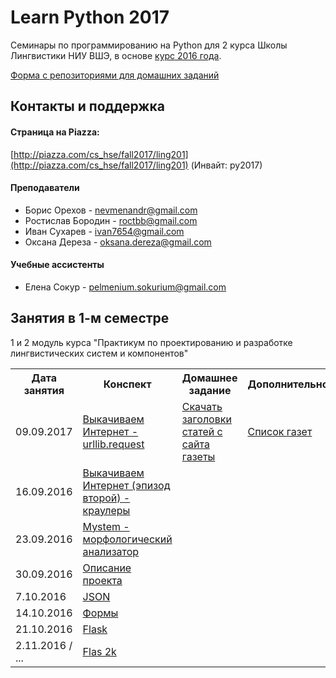 # Learn Python 2017
Семинары по программированию на Python для 2 курса Школы Лингвистики НИУ ВШЭ, в основе [курс 2016 года](https://github.com/elmiram/2016learnpython).

[Форма с репозиториями для домашних заданий](https://goo.gl/forms/bF7n2BUrSA8zYLby1)

## Контакты и поддержка

#### Страница на Piazza:

[http://piazza.com/cs_hse/fall2017/ling201](http://piazza.com/cs_hse/fall2017/ling201) (Инвайт: py2017)

#### Преподаватели

 * Борис Орехов - nevmenandr@gmail.com 
 * Ростислав Бородин - roctbb@gmail.com
 * Иван Сухарев - ivan7654@gmail.com
 * Оксана Дереза - oksana.dereza@gmail.com
 
 #### Учебные ассистенты
 
 * Елена Сокур - pelmenium.sokurium@gmail.com

## Занятия в 1-м семестре

1 и 2 модуль курса "Практикум по проектированию и разработке лингвистических систем и компонентов"

<table>
  <tr>
    <th>Дата занятия</th>
    <th>Конспект</th>
    <th>Домашнее задание</th>
    <th>Дополнительное</th>
  </tr>
  <tr>
    <td>09.09.2017</td>
    <td><a href="https://github.com/ancatmara/learnpython2017/blob/master/%D0%A1%D0%B5%D0%BC%D0%B8%D0%BD%D0%B0%D1%80%D1%8B/1%20Urllib.ipynb">Выкачиваем Интернет - urllib.request</a></td>
    <td><a href="https://github.com/ancatmara/learnpython2017/blob/master/%D0%94%D0%BE%D0%BC%D0%B0%D1%88%D0%BD%D0%B8%D0%B5%20%D0%B7%D0%B0%D0%B4%D0%B0%D0%BD%D0%B8%D1%8F/1%20%D0%94%D0%97%20-%20%D1%81%D0%BA%D0%B0%D1%87%D0%B0%D1%82%D1%8C%20%D0%B7%D0%B0%D0%B3%D0%BE%D0%BB%D0%BE%D0%B2%D0%BA%D0%B8.md">Скачать заголовки статей с сайта газеты</a></td>
    <td><a href="https://docs.google.com/spreadsheets/d/1ZiuBJVfFpEal6WEnV9q83vUp7FdTl1KImYjRK5vKmmk/edit?usp=sharing">Список газет</a></td>
  </tr>
  <tr>
    <td>16.09.2016</td>
    <td><a href="https://github.com/ancatmara/learnpython2017/blob/master/%D0%A1%D0%B5%D0%BC%D0%B8%D0%BD%D0%B0%D1%80%D1%8B/2%20%D0%A1%D0%B5%D0%BC%D0%B8%D0%BD%D0%B0%D1%80%20-%20%D0%BA%D1%80%D0%B0%D1%83%D0%BB%D0%B5%D1%80%D1%8B.ipynb">Выкачиваем Интернет (эпизод второй) - краулеры</a></td>
    <td> </td>
    <td> </td>
  </tr><tr>
    <td>23.09.2016</td>
    <td><a href="https://github.com/ancatmara/learnpython2017/blob/master/%D0%A1%D0%B5%D0%BC%D0%B8%D0%BD%D0%B0%D1%80%D1%8B/3%20%D0%A1%D0%B5%D0%BC%D0%B8%D0%BD%D0%B0%D1%80%20-%20Mystem.md">Mystem - морфологический анализатор</a></td>
    <td> </td>
    <td> </td>
  </tr>
  <tr>
    <td>30.09.2016</td>
    <td><a href="https://github.com/ancatmara/learnpython2017/blob/master/%D0%A1%D0%B5%D0%BC%D0%B8%D0%BD%D0%B0%D1%80%D1%8B/4%20%D0%A1%D0%B5%D0%BC%D0%B8%D0%BD%D0%B0%D1%80%20-%20%D0%BF%D1%80%D0%BE%20%D0%BF%D1%80%D0%BE%D0%B5%D0%BA%D1%82.ipynb">Описание проекта</a></td>
    <td> </td>
    <td> </td>
  </tr>
  <tr>
    <td>7.10.2016</td>
    <td><a href="https://github.com/ancatmara/learnpython2017/blob/master/%D0%A1%D0%B5%D0%BC%D0%B8%D0%BD%D0%B0%D1%80%D1%8B/5%20%D0%A1%D0%B5%D0%BC%D0%B8%D0%BD%D0%B0%D1%80%20-%20json.ipynb">JSON</a></td>
    <td> </td>
    <td> </td>
  </tr>
 <tr>
    <td>14.10.2016</td>
    <td><a href="https://github.com/ancatmara/learnpython2017/blob/master/%D0%A1%D0%B5%D0%BC%D0%B8%D0%BD%D0%B0%D1%80%D1%8B/6%20%D0%A1%D0%B5%D0%BC%D0%B8%D0%BD%D0%B0%D1%80%20-%20%D0%97%D0%B0%D0%BF%D1%80%D0%BE%D1%81%D1%8B%20%D0%B8%20%D1%84%D0%BE%D1%80%D0%BC%D1%8B.ipynb">Формы</a></td>
    <td> </td>
    <td> </td>
  </tr>
 <tr>
    <td>21.10.2016</td>
    <td><a href="https://github.com/ancatmara/learnpython2017/blob/master/%D0%A1%D0%B5%D0%BC%D0%B8%D0%BD%D0%B0%D1%80%D1%8B/7%20%D0%A1%D0%B5%D0%BC%D0%B8%D0%BD%D0%B0%D1%80%20-%20flask%20intro.ipynb">Flask</a></td>
    <td> </td>
    <td> </td>
  </tr>
 <tr>
    <td>2.11.2016 / ...</td>
    <td><a href="https://github.com/ancatmara/learnpython2017/blob/master/%D0%A1%D0%B5%D0%BC%D0%B8%D0%BD%D0%B0%D1%80%D1%8B/8%20%D0%A1%D0%B5%D0%BC%D0%B8%D0%BD%D0%B0%D1%80%20-%20%D0%A1%D0%BD%D0%BE%D0%B2%D0%B0%20flask.ipynb">Flas 2k</a></td>
    <td> </td>
    <td> </td>
  </tr>
  
  
  
</table>


